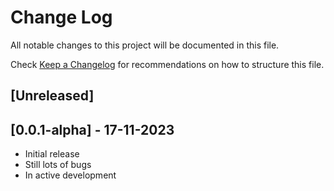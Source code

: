 # Change Log

All notable changes to this project will be documented in this file.

Check [Keep a Changelog](http://keepachangelog.com/) for recommendations on how to structure this file.

## [Unreleased]

## [0.0.1-alpha] - 17-11-2023
- Initial release
- Still lots of bugs
- In active development